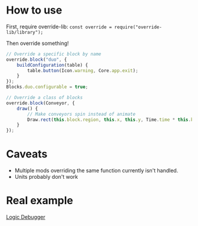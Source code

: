 # How to use

First, require override-lib: `const override = require("override-lib/library");`

Then override something!

```js
// Override a specific block by name
override.block("duo", {
	buildConfiguration(table) {
		table.button(Icon.warning, Core.app.exit);
	}
});
Blocks.duo.configurable = true;

// Override a class of blocks
override.block(Conveyor, {
	draw() {
		// Make conveyors spin instead of animate
		Draw.rect(this.block.region, this.x, this.y, Time.time * this.block.speed);
	}
});
```

# Caveats

- Multiple mods overriding the same function currently isn't handled.
- Units probably don't work

# Real example

[Logic Debugger](https://github.com/deltanedas/ldb)
